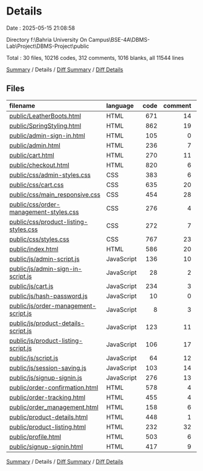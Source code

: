 # Details

Date : 2025-05-15 21:08:58

Directory f:\\Bahria University On Campus\\BSE-4A\\DBMS-Lab\\Project\\DBMS-Project\\public

Total : 30 files,  10216 codes, 312 comments, 1016 blanks, all 11544 lines

[Summary](results.md) / Details / [Diff Summary](diff.md) / [Diff Details](diff-details.md)

## Files
| filename | language | code | comment | blank | total |
| :--- | :--- | ---: | ---: | ---: | ---: |
| [public/LeatherBoots.html](/public/LeatherBoots.html) | HTML | 671 | 14 | 17 | 702 |
| [public/SpringStyling.html](/public/SpringStyling.html) | HTML | 862 | 19 | 22 | 903 |
| [public/admin-sign-in.html](/public/admin-sign-in.html) | HTML | 105 | 0 | 6 | 111 |
| [public/admin.html](/public/admin.html) | HTML | 236 | 7 | 5 | 248 |
| [public/cart.html](/public/cart.html) | HTML | 270 | 11 | 16 | 297 |
| [public/checkout.html](/public/checkout.html) | HTML | 820 | 6 | 47 | 873 |
| [public/css/admin-styles.css](/public/css/admin-styles.css) | CSS | 383 | 6 | 64 | 453 |
| [public/css/cart.css](/public/css/cart.css) | CSS | 635 | 20 | 129 | 784 |
| [public/css/main\_responsive.css](/public/css/main_responsive.css) | CSS | 454 | 28 | 111 | 593 |
| [public/css/order-management-styles.css](/public/css/order-management-styles.css) | CSS | 276 | 4 | 48 | 328 |
| [public/css/product-listing-styles.css](/public/css/product-listing-styles.css) | CSS | 272 | 7 | 48 | 327 |
| [public/css/styles.css](/public/css/styles.css) | CSS | 767 | 23 | 131 | 921 |
| [public/index.html](/public/index.html) | HTML | 586 | 20 | 22 | 628 |
| [public/js/admin-script.js](/public/js/admin-script.js) | JavaScript | 136 | 10 | 12 | 158 |
| [public/js/admin-sign-in-script.js](/public/js/admin-sign-in-script.js) | JavaScript | 28 | 2 | 4 | 34 |
| [public/js/cart.js](/public/js/cart.js) | JavaScript | 234 | 3 | 20 | 257 |
| [public/js/hash-password.js](/public/js/hash-password.js) | JavaScript | 10 | 0 | 2 | 12 |
| [public/js/order-management-script.js](/public/js/order-management-script.js) | JavaScript | 8 | 3 | 2 | 13 |
| [public/js/product-details-script.js](/public/js/product-details-script.js) | JavaScript | 123 | 11 | 20 | 154 |
| [public/js/product-listing-script.js](/public/js/product-listing-script.js) | JavaScript | 106 | 17 | 17 | 140 |
| [public/js/script.js](/public/js/script.js) | JavaScript | 64 | 12 | 16 | 92 |
| [public/js/session-saving.js](/public/js/session-saving.js) | JavaScript | 103 | 14 | 7 | 124 |
| [public/js/signup-signin.js](/public/js/signup-signin.js) | JavaScript | 276 | 13 | 33 | 322 |
| [public/order-confirmation.html](/public/order-confirmation.html) | HTML | 578 | 4 | 46 | 628 |
| [public/order-tracking.html](/public/order-tracking.html) | HTML | 455 | 4 | 31 | 490 |
| [public/order\_management.html](/public/order_management.html) | HTML | 158 | 6 | 4 | 168 |
| [public/product-details.html](/public/product-details.html) | HTML | 448 | 1 | 31 | 480 |
| [public/product-listing.html](/public/product-listing.html) | HTML | 232 | 32 | 20 | 284 |
| [public/profile.html](/public/profile.html) | HTML | 503 | 6 | 50 | 559 |
| [public/signup-signin.html](/public/signup-signin.html) | HTML | 417 | 9 | 35 | 461 |

[Summary](results.md) / Details / [Diff Summary](diff.md) / [Diff Details](diff-details.md)